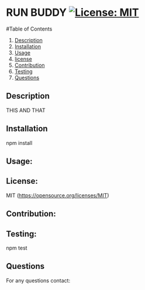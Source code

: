# RUN BUDDY [![License: MIT](https://img.shields.io/badge/License-MIT-yellow.svg)](https://opensource.org/licenses/MIT)

  

  

  #Table of Contents
  1. [Description](#Description)
  2. [Installation](#Installation)
  3. [Usage](#Usage)
  4. [license](#license)
  4. [Contribution](#Contribution)
  5. [Testing](#Testing)
  6. [Questions](#Questions)

  ## Description 
  THIS AND THAT

  ## Installation
  npm install

  ## Usage:
  

  ## License:
  MIT
  (https://opensource.org/licenses/MIT)

  ## Contribution:
  

  ## Testing:
  npm test

  ## Questions
  For any questions contact:
  
  


